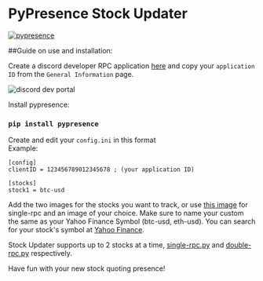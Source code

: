 # PyPresence Stock Updater

[![pypresence](https://img.shields.io/badge/using-pypresence-00bb88.svg?style=for-the-badge&logo=discord&logoWidth=20)](https://github.com/qwertyquerty/pypresence)

##Guide on use and installation:

Create a discord developer RPC application [here](https://discord.com/developers/applications) and copy your `application ID` from the `General Information` page.

![discord dev portal](https://github.com/alexng353-new/pypresence-stock-updater/blob/main/assets/dev%20portal.png)


Install pypresence:
### `pip install pypresence`

Create and edit your `config.ini` in this format</br>
Example:

```
[config]
clientID = 123456789012345678 ; (your application ID)

[stocks]
stock1 = btc-usd
```

Add the two images for the stocks you want to track, or use [this image](https://github.com/alexng353-new/pypresence-stock-updater/tree/main/assets/stonk.jpg) for single-rpc and an image of your choice. Make sure to name your custom the same as your Yahoo Finance Symbol (btc-usd, eth-usd). You can search for your stock's symbol at [Yahoo Finance](https://finance.yahoo.com).

Stock Updater supports up to 2 stocks at a time, [single-rpc.py](https://github.com/alexng353-new/pypresence-stock-updater/blob/main/single-rpc.py) and [double-rpc.py](https://github.com/alexng353-new/pypresence-stock-updater/blob/main/double-rpc.py) respectively.

Have fun with your new stock quoting presence!
